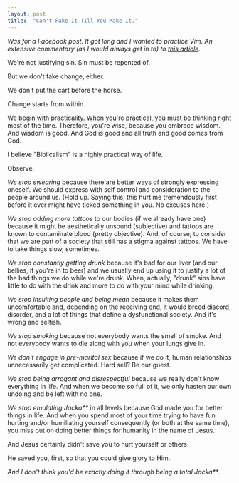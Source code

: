 ```yaml
---
layout: post
title:  "Can't Fake It Till You Make It."
---
```


_Was for a Facebook post. It got long and I wanted to practice Vim. An extensive commentary (as I would always get in to) to [this article](http://stackoverflow.com/questions/1562350/copy-and-paste-from-external-source)._

We're not justifying sin. Sin must be repented of. 

But we don't fake change, either. 

We don't put the cart before the horse.

Change starts from within.

We begin with practicality. When you're practical, you must be thinking right most of the time. Therefore, you're wise, because you embrace wisdom. And wisdom is good. And God is good and all truth and good comes from God.

I believe "Biblicalism" is a highly practical way of life.

Observe.

_We stop swearing_ because there are better ways of strongly expressing oneself. We should express with self control and consideration to the people around us. (Hold up. Saying this, this hurt me tremendously first before it ever might have ticked something in you. No excuses here.)

_We stop adding more tattoos_ to our bodies (if we already have one) because it might be aesthetically unsound (subjective) and tattoos are known to contaminate blood (pretty objective). And, of course, to consider that we are part of a society that still has a stigma against tattoos. We have to take things slow, sometimes.

_We stop constantly getting drunk_ because it's bad for our liver (and our bellies, if you're in to beer) and we usually end up using it to justify a lot of the bad things we do while we're drunk. When, actually, "drunk" sins have little to do with the drink and more to do with your mind while drinking.

_We stop insulting people and being mean_ because it makes them uncomfortable and, depending on the receiving end, it would breed discord, disorder, and a lot of things that define a dysfunctional society. And it's wrong and selfish.

_We stop smoking_ because not everybody wants the smell of smoke. And not everybody wants to die along with you when your lungs give in.

_We don't engage in pre-marital sex_ because if we do it, human relationships unnecessarily get complicated. Hard sell? Be our guest.

_We stop being arrogant and disrespectful_ because we really don't know everything in life. And when we become so full of it, we only hasten our own undoing and be left with no one.

_We stop emulating Jacka**_ in all levels because God made you for better things in life. And when you spend most of your time trying to have fun hurting and/or humiliating yourself consequently (or both at the same time), you miss out on doing better things for humanity in the name of Jesus.

And Jesus certainly didn't save you to hurt yourself or others.

He saved you, first, so that you could give glory to Him..

_And I don't think you'd be exactly doing it through being a total Jacka**._
